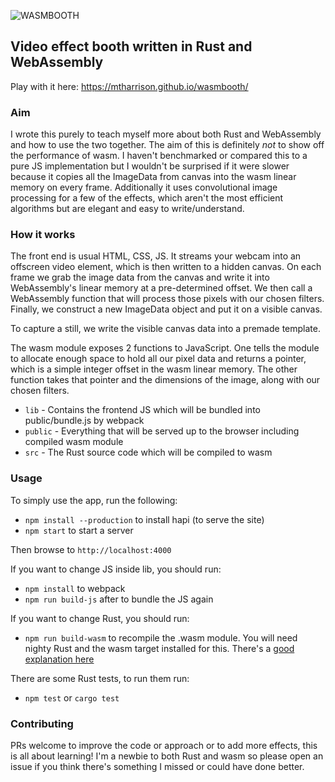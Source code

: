 ![WASMBOOTH](https://raw.githubusercontent.com/mtharrison/wasmbooth/master/public/logo.png)

## Video effect booth written in Rust and WebAssembly

Play with it here: https://mtharrison.github.io/wasmbooth/

### Aim

I wrote this purely to teach myself more about both Rust and WebAssembly and how to use the two together. The aim of this is definitely _not_ to show off the performance of wasm. I haven't benchmarked or compared this to a pure JS implementation but I wouldn't be surprised if it were slower because it copies all the ImageData from canvas into the wasm linear memory on every frame. Additionally it uses convolutional image processing for a few of the effects, which aren't the most efficient algorithms but are elegant and easy to write/understand.

### How it works

The front end is usual HTML, CSS, JS. It streams your webcam into an offscreen video element, which is then written to a hidden canvas. On each frame we grab the image data from the canvas and write it into WebAssembly's linear memory at a pre-determined offset. We then call a WebAssembly function that will process those pixels with our chosen filters. Finally, we construct a new ImageData object and put it on a visible canvas.

To capture a still, we write the visible canvas data into a premade template.

The wasm module exposes 2 functions to JavaScript. One tells the module to allocate enough space to hold all our pixel data and returns a pointer, which is a simple integer offset in the wasm linear memory. The other function takes that pointer and the dimensions of the image, along with our chosen filters.

- `lib` - Contains the frontend JS which will be bundled into public/bundle.js by webpack
- `public` - Everything that will be served up to the browser including compiled wasm module
- `src` - The Rust source code which will be compiled to wasm

### Usage

To simply use the app, run the following:

- `npm install --production` to install hapi (to serve the site)
- `npm start` to start a server

Then browse to `http://localhost:4000`

If you want to change JS inside lib, you should run:

- `npm install` to webpack
- `npm run build-js` after to bundle the JS again

If you want to change Rust, you should run:

- `npm run build-wasm` to recompile the .wasm module. You will need nighty Rust and the wasm target installed for this. There's a [good explanation here](https://rust-lang-nursery.github.io/rust-wasm/setup.html)

There are some Rust tests, to run them run:

- `npm test` or `cargo test`

### Contributing

PRs welcome to improve the code or approach or to add more effects, this is all about learning! I'm a newbie to both Rust and wasm so please open an issue if you think there's something I missed or could have done better.

